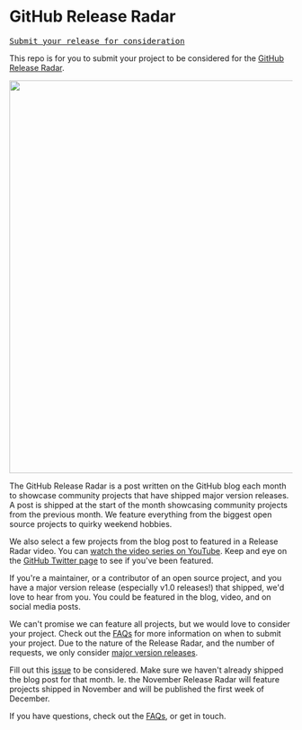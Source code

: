 # GitHub Release Radar

[<kbd>Submit your release for consideration</kbd>](https://github.com/mishmanners/github-release-radar/issues/new?assignees=MishManners&labels=&template=release-radar-request.yml&title=%5BRelease+Radar+Request%5D+%3Ctitle%3E)

This repo is for you to submit your project to be considered for the [GitHub Release Radar](https://github.blog/?s=release+radar).

<img width="700" src="https://user-images.githubusercontent.com/36594527/141879290-ffbc7a47-6843-4122-990b-684c4b885dbf.png"></a>

The GitHub Release Radar is a post written on the GitHub blog each month to showcase community projects that have shipped major version releases. A post is shipped at the start of the month showcasing community projects from the previous month. We feature everything from the biggest open source projects to quirky weekend hobbies.

We also select a few projects from the blog post to featured in a Release Radar video. You can [watch the video series on YouTube](https://www.youtube.com/watch?v=7d50L0kJncw&ab_channel=GitHub). Keep and eye on the [GitHub Twitter page](https://twitter.com/github) to see if you've been featured.

If you're a maintainer, or a contributor of an open source project, and you have a major version release (especially v1.0 releases!) that shipped, we'd love to hear from you. You could be featured in the blog, video, and on social media posts.

We can't promise we can feature all projects, but we would love to consider your project. Check out the [FAQs](https://github.com/mishmanners/github-release-radar/blob/main/faq.md) for more information on when to submit your project. Due to the nature of the Release Radar, and the number of requests, we only consider [major version releases](https://dev.to/mishmanners/shipping-a-new-open-source-project-have-you-thought-about-release-naming-150n).

Fill out this [issue](https://github.com/mishmanners/github-release-radar/issues/new?assignees=MishManners&labels=&template=release-radar-request.yml&title=%5BRelease+Radar+Request%5D+%3Ctitle%3E) to be considered. Make sure we haven't already shipped the blog post for that month. Ie. the November Release Radar will feature projects shipped in November and will be published the first week of December.

If you have questions, check out the [FAQs](https://github.com/mishmanners/github-release-radar/blob/main/faq.md), or get in touch.
